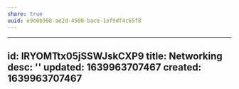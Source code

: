 ```yaml
---
share: true
uuid: e9e0b998-ae2d-4500-bace-1ef9df4c65f8
---
```

---
id: lRYOMTtx05jSSWJskCXP9
title: Networking
desc: ''
updated: 1639963707467
created: 1639963707467
---


